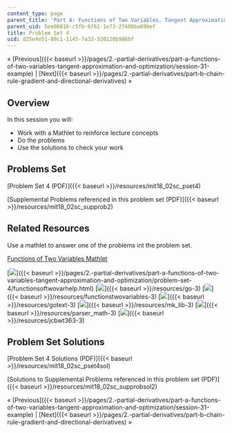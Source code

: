 ```yaml
---
content_type: page
parent_title: 'Part A: Functions of Two Variables, Tangent Approximation and Optimization'
parent_uid: 5ee00816-c5fb-6f61-1e73-27400ba69bef
title: Problem Set 4
uid: d25e4e51-80c1-1145-7a33-520120b986bf
---
```


« [Previous]({{< baseurl >}}/pages/2.-partial-derivatives/part-a-functions-of-two-variables-tangent-approximation-and-optimization/session-31-example) | [Next]({{< baseurl >}}/pages/2.-partial-derivatives/part-b-chain-rule-gradient-and-directional-derivatives) »

Overview
--------

In this session you will:

*   Work with a Mathlet to reinforce lecture concepts
*   Do the problems
*   Use the solutions to check your work

Problems Set
------------

[Problem Set 4 (PDF)]({{< baseurl >}}/resources/mit18_02sc_pset4)

[Supplemental Problems referenced in this problem set (PDF)]({{< baseurl >}}/resources/mit18_02sc_supprob2)

Related Resources
-----------------

Use a mathlet to answer one of the problems int the problem set.

[Functions of Two Variables Mathlet](./resolveuid/14ed7ebf6b5f02f2a0e0e9615ee86dd1 "Open in a new window.")

[![](/images/trans.gif)]({{< baseurl >}}/pages/2.-partial-derivatives/part-a-functions-of-two-variables-tangent-approximation-and-optimization/problem-set-4/functionsoftwovarhelp.html) [![](/images/trans.gif)]({{< baseurl >}}/resources/go-3) [![](/images/trans.gif)]({{< baseurl >}}/resources/functionstwovariables-3) [![](/images/trans.gif)]({{< baseurl >}}/resources/gotext-3) [![](/images/trans.gif)]({{< baseurl >}}/resources/mk_lib-3) [![](/images/trans.gif)]({{< baseurl >}}/resources/parser_math-3) [![](/images/trans.gif)]({{< baseurl >}}/resources/jcbwt363-3)

Problem Set Solutions
---------------------

[Problem Set 4 Solutions (PDF)]({{< baseurl >}}/resources/mit18_02sc_pset4sol)

[Solutions to Supplemental Problems referenced in this problem set (PDF)]({{< baseurl >}}/resources/mit18_02sc_supprobsol2)

« [Previous]({{< baseurl >}}/pages/2.-partial-derivatives/part-a-functions-of-two-variables-tangent-approximation-and-optimization/session-31-example) | [Next]({{< baseurl >}}/pages/2.-partial-derivatives/part-b-chain-rule-gradient-and-directional-derivatives) »